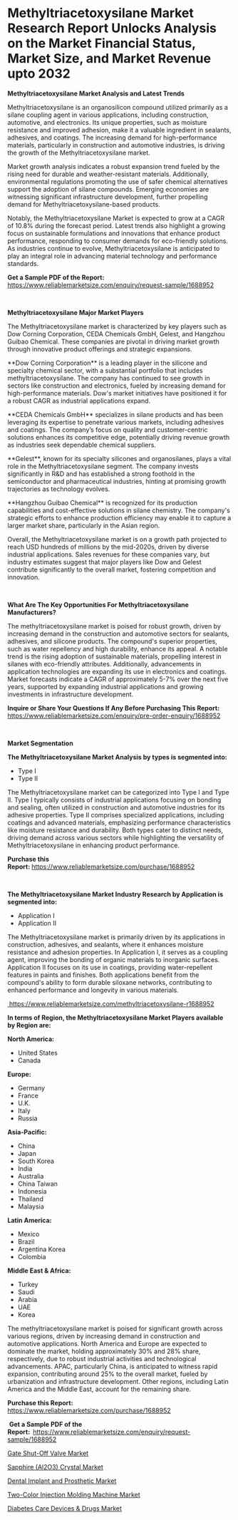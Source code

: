 <p><h1>Methyltriacetoxysilane Market Research Report Unlocks Analysis on the Market Financial Status, Market Size, and Market Revenue upto 2032</h1></p><p><strong>Methyltriacetoxysilane Market Analysis and Latest Trends</strong></p>
<p><p>Methyltriacetoxysilane is an organosilicon compound utilized primarily as a silane coupling agent in various applications, including construction, automotive, and electronics. Its unique properties, such as moisture resistance and improved adhesion, make it a valuable ingredient in sealants, adhesives, and coatings. The increasing demand for high-performance materials, particularly in construction and automotive industries, is driving the growth of the Methyltriacetoxysilane market.</p><p>Market growth analysis indicates a robust expansion trend fueled by the rising need for durable and weather-resistant materials. Additionally, environmental regulations promoting the use of safer chemical alternatives support the adoption of silane compounds. Emerging economies are witnessing significant infrastructure development, further propelling demand for Methyltriacetoxysilane-based products.</p><p>Notably, the Methyltriacetoxysilane Market is expected to grow at a CAGR of 10.8% during the forecast period. Latest trends also highlight a growing focus on sustainable formulations and innovations that enhance product performance, responding to consumer demands for eco-friendly solutions. As industries continue to evolve, Methyltriacetoxysilane is anticipated to play an integral role in advancing material technology and performance standards.</p></p>
<p><strong>Get a Sample PDF of the Report:&nbsp;</strong> <a href="https://www.reliablemarketsize.com/enquiry/request-sample/1688952?utm_campaign=1766&utm_medium=2&utm_source=Github&utm_content=ia&utm_term=06012025&utm_id=methyltriacetoxysilane">https://www.reliablemarketsize.com/enquiry/request-sample/1688952</a></p>
<p>&nbsp;</p>
<p><strong>Methyltriacetoxysilane Major Market Players</strong></p>
<p><p>The Methyltriacetoxysilane market is characterized by key players such as Dow Corning Corporation, CEDA Chemicals GmbH, Gelest, and Hangzhou Guibao Chemical. These companies are pivotal in driving market growth through innovative product offerings and strategic expansions.</p><p>**Dow Corning Corporation** is a leading player in the silicone and specialty chemical sector, with a substantial portfolio that includes methyltriacetoxysilane. The company has continued to see growth in sectors like construction and electronics, fueled by increasing demand for high-performance materials. Dow's market initiatives have positioned it for a robust CAGR as industrial applications expand.</p><p>**CEDA Chemicals GmbH** specializes in silane products and has been leveraging its expertise to penetrate various markets, including adhesives and coatings. The company’s focus on quality and customer-centric solutions enhances its competitive edge, potentially driving revenue growth as industries seek dependable chemical suppliers.</p><p>**Gelest**, known for its specialty silicones and organosilanes, plays a vital role in the Methyltriacetoxysilane segment. The company invests significantly in R&D and has established a strong foothold in the semiconductor and pharmaceutical industries, hinting at promising growth trajectories as technology evolves.</p><p>**Hangzhou Guibao Chemical** is recognized for its production capabilities and cost-effective solutions in silane chemistry. The company's strategic efforts to enhance production efficiency may enable it to capture a larger market share, particularly in the Asian region.</p><p>Overall, the Methyltriacetoxysilane market is on a growth path projected to reach USD hundreds of millions by the mid-2020s, driven by diverse industrial applications. Sales revenues for these companies vary, but industry estimates suggest that major players like Dow and Gelest contribute significantly to the overall market, fostering competition and innovation.</p></p>
<p>&nbsp;</p>
<p><strong>What Are The Key Opportunities For Methyltriacetoxysilane Manufacturers?</strong></p>
<p><p>The methyltriacetoxysilane market is poised for robust growth, driven by increasing demand in the construction and automotive sectors for sealants, adhesives, and silicone products. The compound's superior properties, such as water repellency and high durability, enhance its appeal. A notable trend is the rising adoption of sustainable materials, propelling interest in silanes with eco-friendly attributes. Additionally, advancements in application technologies are expanding its use in electronics and coatings. Market forecasts indicate a CAGR of approximately 5-7% over the next five years, supported by expanding industrial applications and growing investments in infrastructure development.</p></p>
<p><strong>Inquire or Share Your Questions If Any Before Purchasing This Report:</strong> <a href="https://www.reliablemarketsize.com/enquiry/pre-order-enquiry/1688952?utm_campaign=1766&utm_medium=2&utm_source=Github&utm_content=ia&utm_term=06012025&utm_id=methyltriacetoxysilane">https://www.reliablemarketsize.com/enquiry/pre-order-enquiry/1688952</a></p>
<p>&nbsp;</p>
<p><strong>Market Segmentation</strong></p>
<p><strong>The Methyltriacetoxysilane Market Analysis by types is segmented into:</strong></p>
<p><ul><li>Type I</li><li>Type II</li></ul></p>
<p><p>The Methyltriacetoxysilane market can be categorized into Type I and Type II. Type I typically consists of industrial applications focusing on bonding and sealing, often utilized in construction and automotive industries for its adhesive properties. Type II comprises specialized applications, including coatings and advanced materials, emphasizing performance characteristics like moisture resistance and durability. Both types cater to distinct needs, driving demand across various sectors while highlighting the versatility of Methyltriacetoxysilane in enhancing product performance.</p></p>
<p><strong>Purchase this Report:&nbsp;</strong><a href="https://www.reliablemarketsize.com/purchase/1688952?utm_campaign=1766&utm_medium=2&utm_source=Github&utm_content=ia&utm_term=06012025&utm_id=methyltriacetoxysilane">https://www.reliablemarketsize.com/purchase/1688952</a></p>
<p>&nbsp;</p>
<p><strong>The Methyltriacetoxysilane Market Industry Research by Application is segmented into:</strong></p>
<p><ul><li>Application I</li><li>Application II</li></ul></p>
<p><p>The Methyltriacetoxysilane market is primarily driven by its applications in construction, adhesives, and sealants, where it enhances moisture resistance and adhesion properties. In Application I, it serves as a coupling agent, improving the bonding of organic materials to inorganic surfaces. Application II focuses on its use in coatings, providing water-repellent features in paints and finishes. Both applications benefit from the compound's ability to form durable siloxane networks, contributing to enhanced performance and longevity in various materials.</p></p>
<p><a href="https://www.reliablemarketsize.com/methyltriacetoxysilane-r1688952?utm_campaign=1766&utm_medium=2&utm_source=Github&utm_content=ia&utm_term=06012025&utm_id=methyltriacetoxysilane">&nbsp;https://www.reliablemarketsize.com/methyltriacetoxysilane-r1688952</a></p>
<p><strong>In terms of Region, the Methyltriacetoxysilane Market Players available by Region are:</strong></p>
<p>
    <p> <strong> North America: </strong>
        <ul>
            <li>United States</li>
            <li>Canada</li>
        </ul>
        </p> 
    <p> <strong> Europe: </strong>
        <ul>
            <li>Germany</li>
            <li>France</li>
            <li>U.K.</li>
            <li>Italy</li>
            <li>Russia</li>
        </ul>
        </p> 
    <p> <strong> Asia-Pacific: </strong>
        <ul>
            <li>China</li>
            <li>Japan</li>
            <li>South Korea</li>
            <li>India</li>
            <li>Australia</li>
            <li>China Taiwan</li>
            <li>Indonesia</li>
            <li>Thailand</li>
            <li>Malaysia</li>
        </ul>
        </p> 
    <p> <strong> Latin America: </strong>
        <ul>
            <li>Mexico</li>
            <li>Brazil</li>
            <li>Argentina Korea</li>
            <li>Colombia</li>
        </ul>
        </p> 
    <p> <strong> Middle East & Africa: </strong>
        <ul>
            <li>Turkey</li>
            <li>Saudi</li>
            <li>Arabia</li>
            <li>UAE</li>
            <li>Korea</li>
        </ul>
    </p>
    </p>
<p><p>The methyltriacetoxysilane market is poised for significant growth across various regions, driven by increasing demand in construction and automotive applications. North America and Europe are expected to dominate the market, holding approximately 30% and 28% share, respectively, due to robust industrial activities and technological advancements. APAC, particularly China, is anticipated to witness rapid expansion, contributing around 25% to the overall market, fueled by urbanization and infrastructure development. Other regions, including Latin America and the Middle East, account for the remaining share.</p></p>
<p><strong>Purchase this Report: </strong><a href="https://www.reliablemarketsize.com/purchase/1688952?utm_campaign=1766&utm_medium=2&utm_source=Github&utm_content=ia&utm_term=06012025&utm_id=methyltriacetoxysilane">https://www.reliablemarketsize.com/purchase/1688952</a></p>
<p>&nbsp;<strong>Get a Sample PDF of the Report:&nbsp;&nbsp;</strong><a href="https://www.reliablemarketsize.com/enquiry/request-sample/1688952?utm_campaign=1766&utm_medium=2&utm_source=Github&utm_content=ia&utm_term=06012025&utm_id=methyltriacetoxysilane">https://www.reliablemarketsize.com/enquiry/request-sample/1688952</a></p>
<p><strong></strong></p>
<p><p><a href="https://www.linkedin.com/pulse/financial-insights-market-potential-gate-shut-off-valve-research-dpkhf?utm_campaign=1766&utm_medium=2&utm_source=Github&utm_content=ia&utm_term=06012025&utm_id=methyltriacetoxysilane">Gate Shut-Off Valve Market</a></p><p><a href="https://www.linkedin.com/pulse/sapphire-al2o3-crystal-market-insights-revenue-forecast-136-obxhf?utm_campaign=1766&utm_medium=2&utm_source=Github&utm_content=ia&utm_term=06012025&utm_id=methyltriacetoxysilane">Sapphire (Al2O3) Crystal Market</a></p><p><a href="https://www.linkedin.com/pulse/focus-dental-implant-prosthetic-market-trends-metrics-sales-tqfkc?utm_campaign=1766&utm_medium=2&utm_source=Github&utm_content=ia&utm_term=06012025&utm_id=methyltriacetoxysilane">Dental Implant and Prosthetic Market</a></p><p><a href="https://www.linkedin.com/pulse/two-color-injection-molding-machine-market-analysis-from-2025-kdbuf?utm_campaign=1766&utm_medium=2&utm_source=Github&utm_content=ia&utm_term=06012025&utm_id=methyltriacetoxysilane">Two-Color Injection Molding Machine Market</a></p><p><a href="https://www.linkedin.com/pulse/revolutionizing-success-in-depth-review-theglobal-diabetes-cmc6c?utm_campaign=1766&utm_medium=2&utm_source=Github&utm_content=ia&utm_term=06012025&utm_id=methyltriacetoxysilane">Diabetes Care Devices & Drugs Market</a></p></p>